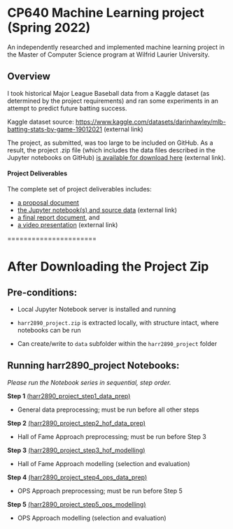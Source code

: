 # CP640 Machine Learning project (Spring 2022)

An independently researched and implemented machine learning project in the Master of Computer Science program at Wilfrid Laurier University.

## Overview

I took historical Major League Baseball data from a Kaggle dataset (as determined by the project requirements) and ran some experiments in an attempt to predict future batting success.

Kaggle dataset source: https://www.kaggle.com/datasets/darinhawley/mlb-batting-stats-by-game-19012021 (external link)

The project, as submitted, was too large to be included on GitHub. As a result, the project .zip file (which includes the data files described in the Jupyter notebooks on GitHub) [is available for download here](https://donnajharris.xyz/cp640s22fp/harr2890_project.zip) (external link).

#### Project Deliverables

The complete set of project deliverables includes:

- [a proposal document](https://github.com/donnajharris/cp640_project/blob/main/deliverables/cp640_proposal_DonnaHarris.pdf)
- [the Jupyter notebook(s) and source data](https://donnajharris.xyz/cp640s22fp/harr2890_project.zip) (external link)
- [a final report document](https://github.com/donnajharris/cp640_project/blob/main/deliverables/harr2890_project_report.pdf), and
- [a video presentation](https://youtu.be/etkXKaxtyuI) (external link)

======================

# After Downloading the Project Zip

## Pre-conditions:

- Local Jupyter Notebook server is installed and running

- `harr2890_project.zip` is extracted locally, with structure intact, where notebooks can be run

- Can create/write to `data` subfolder within the `harr2890_project` folder

## Running harr2890_project Notebooks:

_Please run the Notebook series in sequential, step order._

**Step 1** [(harr2890_project_step1_data_prep)](https://github.com/donnajharris/cp640_project/blob/main/harr2890_project/harr2890_project_step1_data_prep.ipynb)

- General data preprocessing; must be run before all other steps

**Step 2** [(harr2890_project_step2_hof_data_prep)](https://github.com/donnajharris/cp640_project/blob/main/harr2890_project/harr2890_project_step2_hof_data_prep.ipynb)

- Hall of Fame Approach preprocessing; must be run before Step 3

**Step 3** [(harr2890_project_step3_hof_modelling)](https://github.com/donnajharris/cp640_project/blob/main/harr2890_project/harr2890_project_step3_hof_modelling.ipynb)

- Hall of Fame Approach modelling (selection and evaluation)

**Step 4** [(harr2890_project_step4_ops_data_prep)](https://github.com/donnajharris/cp640_project/blob/main/harr2890_project/harr2890_project_step4_ops_data_prep.ipynb)

- OPS Approach preprocessing; must be run before Step 5

**Step 5** [(harr2890_project_step5_ops_modelling)](https://github.com/donnajharris/cp640_project/blob/main/harr2890_project/harr2890_project_step5_ops_modelling.ipynb)

- OPS Approach modelling (selection and evaluation)
